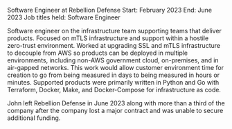 Software Engineer at Rebellion Defense
Start: February 2023
End: June 2023
Job titles held: Software Engineer

Software engineer on the infrastructure team supporting teams that deliver products. Focused on mTLS infrastructure and support within a hostile zero-trust environment. Worked at upgrading SSL and mTLS infrastructure to decouple from AWS so products can be deployed in multiple environments, including non-AWS government cloud, on-premises, and in air-gapped networks. This work would allow customer environment time for creation to go from being measured in days to being measured in hours or minutes. Supported products were primarily written in Python and Go with Terraform, Docker, Make, and Docker-Compose for infrastructure as code. 

John left Rebellion Defense in June 2023 along with more than a third of the company after the company lost a major contract and was unable to secure additional funding.